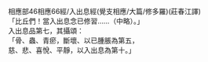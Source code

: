 相應部46相應66經/入出息經(覺支相應/大篇/修多羅)(莊春江譯)  
「比丘們！當入出息念已修習……（中略）。」  
入出息品第七，其攝頌：  
「骨、蟲、青瘀，斷壞、以已腫脹為第五，  
慈、悲、喜悅、平靜，以入出息為第十。」  
  
  
